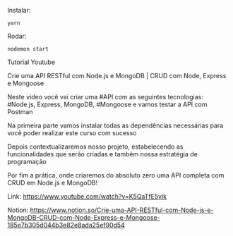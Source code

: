 Instalar: 
```
yarn
```

Rodar:
```
nodemon start
```


Tutorial Youtube

Crie uma API RESTful com Node.js e MongoDB | CRUD com Node, Express e Mongoose


Neste vídeo você vai criar uma #API com as seguintes tecnologias: #Node.js, Express, MongoDB, #Mongoose e vamos testar a API com Postman

Na primeira parte vamos instalar todas as dependências necessárias para você poder realizar este curso com sucesso

Depois contextualizaremos nosso projeto, estabelecendo as funcionalidades que serão criadas e também nossa estratégia de programação

Por fim a prática, onde criaremos do absoluto zero uma API completa com CRUD em Node.js e MongoDB!

Link:
https://www.youtube.com/watch?v=K5QaTfE5ylk

Notion:
https://www.notion.so/Crie-uma-API-RESTful-com-Node-js-e-MongoDB-CRUD-com-Node-Express-e-Mongoose-185e7b305d044b3e82e8ada25ef90d54
